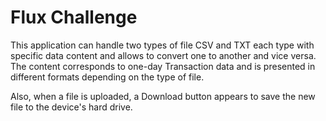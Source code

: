 # Flux Challenge

This application can handle two types of file CSV and TXT each type with specific data content and allows to convert one to another and vice versa. 
The content corresponds to one-day Transaction data and is presented in different formats depending on the type of file.

Also, when a file is uploaded, a Download button appears to save the new file to the device's hard drive.


